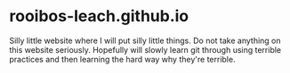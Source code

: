 # rooibos-leach.github.io

Silly little website where I will put silly little things.
Do not take anything on this website seriously.
Hopefully will slowly learn git through using terrible practices and then learning the hard way why they're terrible.
